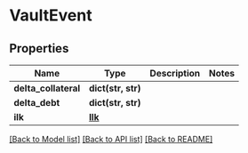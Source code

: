 # VaultEvent

## Properties
Name | Type | Description | Notes
------------ | ------------- | ------------- | -------------
**delta_collateral** | **dict(str, str)** |  | 
**delta_debt** | **dict(str, str)** |  | 
**ilk** | [**Ilk**](Ilk.md) |  | 

[[Back to Model list]](../README.md#documentation-for-models) [[Back to API list]](../README.md#documentation-for-api-endpoints) [[Back to README]](../README.md)


